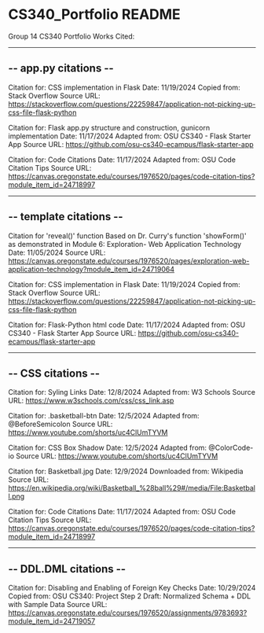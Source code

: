 # CS340_Portfolio README

Group 14 CS340 Portfolio Works Cited:

-----------------------------
-- app.py citations --
-----------------------------
Citation for: CSS implementation in Flask
Date: 11/19/2024
Copied from: Stack Overflow
Source URL: https://stackoverflow.com/questions/22259847/application-not-picking-up-css-file-flask-python

Citation for: Flask app.py structure and construction, gunicorn implementation
Date: 11/17/2024
Adapted from: OSU CS340 - Flask Starter App
Source URL: https://github.com/osu-cs340-ecampus/flask-starter-app

Citation for: Code Citations
Date: 11/17/2024
Adapted from: OSU Code Citation Tips
Source URL: https://canvas.oregonstate.edu/courses/1976520/pages/code-citation-tips?module_item_id=24718997

-----------------------------
-- template citations --
-----------------------------
Citation for 'reveal()' function
Based on Dr. Curry's function 'showForm()' as 
    demonstrated in Module 6: Exploration- Web Application Technology
Date: 11/05/2024
Source URL: https://canvas.oregonstate.edu/courses/1976520/pages/exploration-web-application-technology?module_item_id=24719064

Citation for: CSS implementation in Flask
Date: 11/19/2024
Copied from: Stack Overflow
Source URL: https://stackoverflow.com/questions/22259847/application-not-picking-up-css-file-flask-python

Citation for: Flask-Python html code
Date: 11/17/2024
Adapted from: OSU CS340 - Flask Starter App
Source URL: https://github.com/osu-cs340-ecampus/flask-starter-app

-----------------------------
-- CSS citations --
-----------------------------
Citation for: Syling Links
Date: 12/8/2024
Adapted from: W3 Schools
Source URL: https://www.w3schools.com/css/css_link.asp

Citation for: .basketball-btn 
Date: 12/5/2024
Adapted from: @BeforeSemicolon
Source URL: https://www.youtube.com/shorts/uc4ClUmTYVM

Citation for: CSS Box Shadow 
Date: 12/5/2024
Adapted from: @ColorCode-io
Source URL: https://www.youtube.com/shorts/uc4ClUmTYVM

Citation for: Basketball.jpg 
Date: 12/9/2024
Downloaded from: Wikipedia
Source URL: https://en.wikipedia.org/wiki/Basketball_%28ball%29#/media/File:Basketball.png

Citation for: Code Citations
Date: 11/17/2024
Adapted from: OSU Code Citation Tips
Source URL: https://canvas.oregonstate.edu/courses/1976520/pages/code-citation-tips?module_item_id=24718997

-----------------------------
-- DDL.DML citations --
-----------------------------
Citation for: Disabling and Enabling of Foreign Key Checks 
Date: 10/29/2024
Copied from: OSU CS340: Project Step 2 Draft: Normalized Schema + DDL with Sample Data
Source URL: https://canvas.oregonstate.edu/courses/1976520/assignments/9783693?module_item_id=24719057